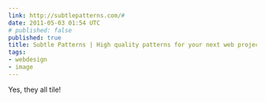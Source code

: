 ```yaml
---
link: http://subtlepatterns.com/#
date: 2011-05-03 01:54 UTC
# published: false
published: true
title: Subtle Patterns | High quality patterns for your next web project
tags:
- webdesign
- image
---
```


Yes, they all tile!
